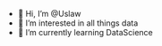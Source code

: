 - 👋 Hi, I’m @Uslaw
- 👀 I’m interested in all things data
- 🌱 I’m currently learning DataScience 

<!---
Uslaw/Uslaw is a ✨ special ✨ repository because its `README.md` (this file) appears on your GitHub profile.
You can click the Preview link to take a look at your changes.
--->
